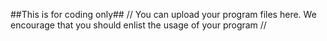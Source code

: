 ##This is for coding only##
//
  You can upload your program files here.
  We encourage that you should enlist the usage of your program
//
